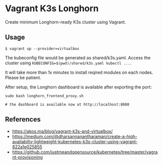 # Vagrant K3s Longhorn

Create minimum Longhorn-ready K3s cluster using Vagrant.

## Usage

```
$ vagrant up --provider=virtualbox
```

The kubeconfig file would be generated as shared/k3s.yaml. Access the cluster using `KUBECONFIG=$(pwd)/shared/k3s.yaml kubectl ...`.

It will take more than 1x minutes to install reqired modules on each nodes. Please be patient.

After setup, the Longhorn dashboard is available after exporting the port:

```
sudo bash longhorn_frontend_proxy.sh

# the dashboard is available now at http://localhost:8080
```

## References

- https://akos.ma/blog/vagrant-k3s-and-virtualbox/
- https://medium.com/@dharsannanantharaman/create-a-high-availabilty-lightweight-kubernetes-k3s-cluster-using-vagrant-822a1e025855
- https://github.com/justmeandopensource/kubernetes/tree/master/vagrant-provisioning
